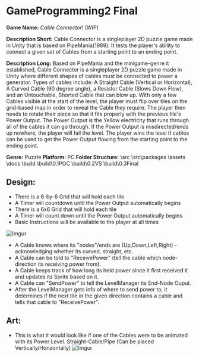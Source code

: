 # GameProgramming2 Final
**Game Name:**	*Cable Connector!* (WIP)
	
**Description Short:**	Cable Connector is a singleplayer 2D puzzle game made in Unity that is based on PipeMania(1989). 
						It tests the player's ability to connect a given set of Cables from a starting point to an ending point. 
						
**Description Long:**	Based on PipeMania and the minigame-genre it established, Cable Connector is a singleplayer 2D puzzle game made in Unity where different shapes of cables must be connected to power a generator. 
			Types of cables include: A Straight Cable (Vertical or Horizontal), A Curved Cable (90 degree angle), a Resistor Cable (Slows Down Flow), and an Untouchable, Shorted Cable that can blow up. 
			With only a few Cables visible at the start of the level, the player must flip over tiles on the grid-based map in order to reveal the Cable they require.
					The player then needs to rotate their piece so that it fits properly with the previous tile's Power Output. 
					The Power Output is the Yellow electricity that runs through all of the cables it can go through. If the Power Output 
					is misdirected/ends up nowhere, the player will fail the level. 
					The player wins the level if cables can be used to get the Power Output flowing from the starting point to the ending point.
					
**Genre:** Puzzle
**Platform:** PC
**Folder Structure:**
\src
\src\packages
\assets
\docs
\build
\build\0.1POC
\build\0.2VS
\build\0.3Final

## Design:

- There is a 6-by-6 Grid that will hold each tile
- A Timer will countdown until the Power Output automatically begins
- There is a 6x6 Grid that will hold each tile
- A Timer will count down until the Power Output automatically begins
- Basic Instructions will be available to the player at all times

![Imgur](https://imgur.com/FsWffWT.png)
- A Cable knows where its "nodes"/ends are (Up,Down,Left,Right) - acknowledging whether its curved, straight, etc.
- A Cable can be told to "ReceivePower" (tell the cable which node-direction its receiving power from).
- A Cable keeps track of how long its held power since it first received it and updates its Sprite based on it.
- A Cable can "SendPower" to tell the LevelManager its End-Node Ouput.
- After the LevelManager gets info of where to send power to, it determines if the next tile in the given direction
 contains a cable and tells that cable to "ReceivePower".
## Art:
- This is what it would look like if one of the Cables were to be animated with its Power Level.
Straight-Cable/Pipe (Can be placed Vertically/Horizontally)
![Imgur](https://imgur.com/e7nD4Ks.gif)
